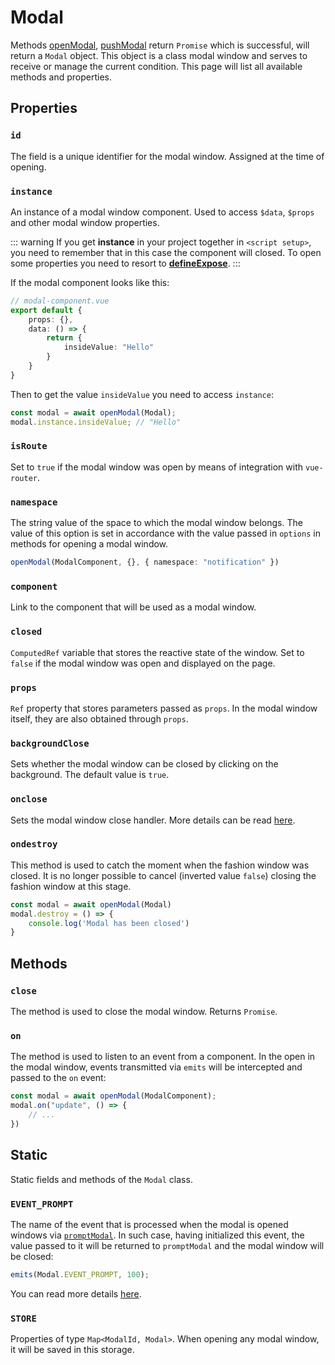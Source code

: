 # Modal

Methods [openModal](./guide-methods#open-modal),
[pushModal](./guide-methods#push-modal) return `Promise` which
is successful, will return a `Modal` object. This object is a class
modal window and serves to receive or manage the current
condition. This page will list all available methods
and properties.

## Properties

### `id`

The field is a unique identifier for the modal window.
Assigned at the time of opening.

### `instance`

An instance of a modal window component. Used to
access `$data`, `$props` and other modal window properties.

::: warning
If you get **instance** in your project together in
`<script setup>`, you need to remember that in this case the component
will closed. To open some properties you need to resort to
[**defineExpose**](https://vuejs.org/api/sfc-script-setup.html#defineexpose).
:::

If the modal component looks like this:
```ts
// modal-component.vue
export default {
    props: {},
    data: () => {
        return {
            insideValue: "Hello"
        }
    }
}
```
Then to get the value `insideValue` you need to access
`instance`:

```ts
const modal = await openModal(Modal);
modal.instance.insideValue; // "Hello"
```

### `isRoute`

Set to `true` if the modal window was open
by means of integration with `vue-router`.

### `namespace`

The string value of the space to which the modal window belongs.
The value of this option is set in accordance with the value passed
in `options` in methods for opening a modal window.

```ts
openModal(ModalComponent, {}, { namespace: "notification" })
```

### `component`

Link to the component that will be used as a modal
window.

### `closed`

`ComputedRef` variable that stores the reactive state of the window.
Set to `false` if the modal window was open and
displayed on the page.

### `props`

`Ref` property that stores parameters passed as `props`.
In the modal window itself, they are also obtained through `props`.

### `backgroundClose`

Sets whether the modal window can be closed by clicking on the background.
The default value is `true`.

### `onclose`

Sets the modal window close handler. More details can be
read [here](./guide-methods#onclose).

### `ondestroy`

This method is used to catch the moment when the fashion window was closed.
It is no longer possible to cancel (inverted value `false`) closing the fashion window at this stage.

```ts
const modal = await openModal(Modal)
modal.destroy = () => {
    console.log('Modal has been closed')
}
```


## Methods

### `close`

The method is used to close the modal window. Returns `Promise`.

### `on`

The method is used to listen to an event from a component. In the open
in the modal window, events transmitted via `emits` will be intercepted
and passed to the `on` event:

```ts
const modal = await openModal(ModalComponent);
modal.on("update", () => {
	// ...
})

```

## Static

Static fields and methods of the `Modal` class.

### `EVENT_PROMPT`

The name of the event that is processed when the modal is opened
windows via [`promptModal`](./guide-methods#prompt-modal). In such
case, having initialized this event, the value passed to it
will be returned to `promptModal` and the modal window will be closed:

```ts
emits(Modal.EVENT_PROMPT, 100);
```

You can read more details [here](./guide-returned-value).

### `STORE`

Properties of type `Map<ModalId, Modal>`. When opening any
modal window, it will be saved in this storage.